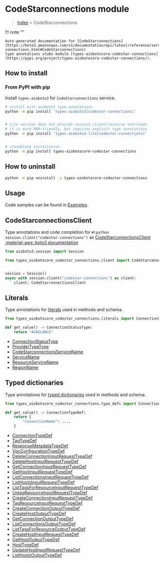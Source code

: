 # CodeStarconnections module

> [Index](../README.md) > CodeStarconnections


!!! note ""

    Auto-generated documentation for [CodeStarconnections](https://boto3.amazonaws.com/v1/documentation/api/latest/reference/services/codestar-connections.html#CodeStarconnections)
    type annotations stubs module [types-aiobotocore-codestar-connections](https://pypi.org/project/types-aiobotocore-codestar-connections/).

## How to install



### From PyPI with pip

Install `types-aioboto3` for `CodeStarconnections` service.

```bash
# install with aioboto3 type annotations
python -m pip install 'types-aioboto3[codestar-connections]'


# Lite version does not provide session.client/resource overloads
# it is more RAM-friendly, but requires explicit type annotations
python -m pip install 'types-aioboto3-lite[codestar-connections]'


# standalone installation
python -m pip install types-aiobotocore-codestar-connections
```



## How to uninstall

```bash
python -m pip uninstall -y types-aiobotocore-codestar-connections
```

## Usage

Code samples can be found in [Examples](./usage.md).

## CodeStarconnectionsClient

Type annotations and code completion for  `#!python session.client("codestar-connections")` as [CodeStarconnectionsClient](./client.md)
[:material-aws: boto3 documentation](https://boto3.amazonaws.com/v1/documentation/api/latest/reference/services/codestar-connections.html#CodeStarconnections.Client)

```python title="Usage example"
from aioboto3.session import Session

from types_aiobotocore_codestar_connections.client import CodeStarconnectionsClient


session = Session()
async with session.client("codestar-connections") as client:
    client: CodeStarconnectionsClient
```








## Literals

Type annotations for [literals](./literals.md) used in methods and schema.

```python title="Usage example"
from types_aiobotocore_codestar_connections.literals import ConnectionStatusType

def get_value() -> ConnectionStatusType:
    return "AVAILABLE"
```

- [ConnectionStatusType](./literals.md#connectionstatustype)
- [ProviderTypeType](./literals.md#providertypetype)
- [CodeStarconnectionsServiceName](./literals.md#codestarconnectionsservicename)
- [ServiceName](./literals.md#servicename)
- [ResourceServiceName](./literals.md#resourceservicename)
- [RegionName](./literals.md#regionname)




## Typed dictionaries

Type annotations for [typed dictionaries](./type_defs.md) used in methods and schema.

```python title="Usage example"
from types_aiobotocore_codestar_connections.type_defs import ConnectionTypeDef

def get_value() -> ConnectionTypeDef:
    return {
        "ConnectionName": ...,
    }
```

- [ConnectionTypeDef](./type_defs.md#connectiontypedef)
- [TagTypeDef](./type_defs.md#tagtypedef)
- [ResponseMetadataTypeDef](./type_defs.md#responsemetadatatypedef)
- [VpcConfigurationTypeDef](./type_defs.md#vpcconfigurationtypedef)
- [DeleteConnectionInputRequestTypeDef](./type_defs.md#deleteconnectioninputrequesttypedef)
- [DeleteHostInputRequestTypeDef](./type_defs.md#deletehostinputrequesttypedef)
- [GetConnectionInputRequestTypeDef](./type_defs.md#getconnectioninputrequesttypedef)
- [GetHostInputRequestTypeDef](./type_defs.md#gethostinputrequesttypedef)
- [ListConnectionsInputRequestTypeDef](./type_defs.md#listconnectionsinputrequesttypedef)
- [ListHostsInputRequestTypeDef](./type_defs.md#listhostsinputrequesttypedef)
- [ListTagsForResourceInputRequestTypeDef](./type_defs.md#listtagsforresourceinputrequesttypedef)
- [UntagResourceInputRequestTypeDef](./type_defs.md#untagresourceinputrequesttypedef)
- [CreateConnectionInputRequestTypeDef](./type_defs.md#createconnectioninputrequesttypedef)
- [TagResourceInputRequestTypeDef](./type_defs.md#tagresourceinputrequesttypedef)
- [CreateConnectionOutputTypeDef](./type_defs.md#createconnectionoutputtypedef)
- [CreateHostOutputTypeDef](./type_defs.md#createhostoutputtypedef)
- [GetConnectionOutputTypeDef](./type_defs.md#getconnectionoutputtypedef)
- [ListConnectionsOutputTypeDef](./type_defs.md#listconnectionsoutputtypedef)
- [ListTagsForResourceOutputTypeDef](./type_defs.md#listtagsforresourceoutputtypedef)
- [CreateHostInputRequestTypeDef](./type_defs.md#createhostinputrequesttypedef)
- [GetHostOutputTypeDef](./type_defs.md#gethostoutputtypedef)
- [HostTypeDef](./type_defs.md#hosttypedef)
- [UpdateHostInputRequestTypeDef](./type_defs.md#updatehostinputrequesttypedef)
- [ListHostsOutputTypeDef](./type_defs.md#listhostsoutputtypedef)

